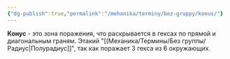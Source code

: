 ```yaml
---
{"dg-publish":true,"permalink":"/mehanika/terminy/bez-gruppy/konus/"}
---
```


**Конус** - это зона поражения, что раскрывается в гексах по прямой и диагональным граням. Этакий "[[Механика/Термины/Без группы/Радиус\|Полурадиус]]", так как поражает 3 гекса из 6 окружающих. 